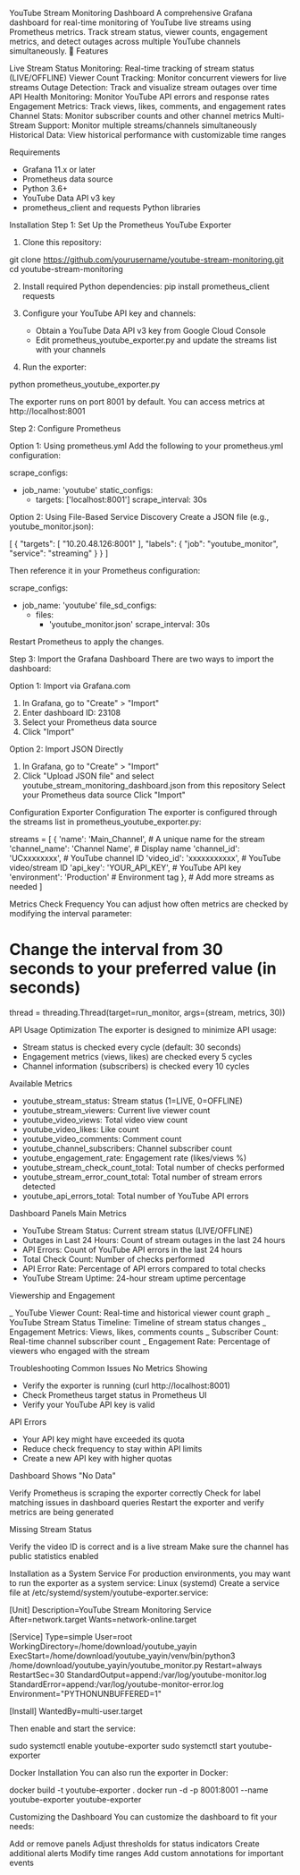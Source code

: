YouTube Stream Monitoring Dashboard
A comprehensive Grafana dashboard for real-time monitoring of YouTube live streams using Prometheus metrics. Track stream status, viewer counts, engagement metrics, and detect outages across multiple YouTube channels simultaneously.
🌟 Features

Live Stream Status Monitoring: Real-time tracking of stream status (LIVE/OFFLINE)
Viewer Count Tracking: Monitor concurrent viewers for live streams
Outage Detection: Track and visualize stream outages over time
API Health Monitoring: Monitor YouTube API errors and response rates
Engagement Metrics: Track views, likes, comments, and engagement rates
Channel Stats: Monitor subscriber counts and other channel metrics
Multi-Stream Support: Monitor multiple streams/channels simultaneously
Historical Data: View historical performance with customizable time ranges

Requirements

- Grafana 11.x or later
- Prometheus data source
- Python 3.6+
- YouTube Data API v3 key
- prometheus_client and requests Python libraries


Installation
Step 1: Set Up the Prometheus YouTube Exporter

1. Clone this repository:

git clone https://github.com/yourusername/youtube-stream-monitoring.git
cd youtube-stream-monitoring

2. Install required Python dependencies:
pip install prometheus_client requests

3. Configure your YouTube API key and channels:

    - Obtain a YouTube Data API v3 key from Google Cloud Console
    - Edit prometheus_youtube_exporter.py and update the streams list with your channels


4. Run the exporter:

python prometheus_youtube_exporter.py

The exporter runs on port 8001 by default. You can access metrics at http://localhost:8001

Step 2: Configure Prometheus

Option 1: Using prometheus.yml
Add the following to your prometheus.yml configuration:

scrape_configs:
  - job_name: 'youtube'
    static_configs:
      - targets: ['localhost:8001']
    scrape_interval: 30s
    
Option 2: Using File-Based Service Discovery
Create a JSON file (e.g., youtube_monitor.json):

[
  {
    "targets": [
      "10.20.48.126:8001"
    ],
    "labels": {
      "job": "youtube_monitor",
      "service": "streaming"
    }
  }
]

Then reference it in your Prometheus configuration:

scrape_configs:
  - job_name: 'youtube'
    file_sd_configs:
      - files:
        - 'youtube_monitor.json'
    scrape_interval: 30s

Restart Prometheus to apply the changes.

Step 3: Import the Grafana Dashboard
There are two ways to import the dashboard:

Option 1: Import via Grafana.com

1. In Grafana, go to "Create" > "Import"
2. Enter dashboard ID: 23108
3. Select your Prometheus data source
4. Click "Import"

Option 2: Import JSON Directly

1. In Grafana, go to "Create" > "Import"
2. Click "Upload JSON file" and select youtube_stream_monitoring_dashboard.json from this repository
Select your Prometheus data source
Click "Import"

Configuration
Exporter Configuration
The exporter is configured through the streams list in prometheus_youtube_exporter.py:

streams = [
    {
        'name': 'Main_Channel',        # A unique name for the stream
        'channel_name': 'Channel Name', # Display name
        'channel_id': 'UCxxxxxxxx',    # YouTube channel ID
        'video_id': 'xxxxxxxxxxx',     # YouTube video/stream ID
        'api_key': 'YOUR_API_KEY',     # YouTube API key
        'environment': 'Production'    # Environment tag
    },
    # Add more streams as needed
]

Metrics Check Frequency
You can adjust how often metrics are checked by modifying the interval parameter:

# Change the interval from 30 seconds to your preferred value (in seconds)
thread = threading.Thread(target=run_monitor, args=(stream, metrics, 30))

API Usage Optimization
The exporter is designed to minimize API usage:

- Stream status is checked every cycle (default: 30 seconds)
- Engagement metrics (views, likes) are checked every 5 cycles
- Channel information (subscribers) is checked every 10 cycles

Available Metrics

- youtube_stream_status: Stream status (1=LIVE, 0=OFFLINE)
- youtube_stream_viewers: Current live viewer count
- youtube_video_views: Total video view count
- youtube_video_likes: Like count
- youtube_video_comments: Comment count
- youtube_channel_subscribers: Channel subscriber count
- youtube_engagement_rate: Engagement rate (likes/views %)
- youtube_stream_check_count_total: Total number of checks performed
- youtube_stream_error_count_total: Total number of stream errors detected
- youtube_api_errors_total: Total number of YouTube API errors

Dashboard Panels
Main Metrics

- YouTube Stream Status: Current stream status (LIVE/OFFLINE)
- Outages in Last 24 Hours: Count of stream outages in the last 24 hours
- API Errors: Count of YouTube API errors in the last 24 hours
- Total Check Count: Number of checks performed
- API Error Rate: Percentage of API errors compared to total checks
- YouTube Stream Uptime: 24-hour stream uptime percentage

Viewership and Engagement

_ YouTube Viewer Count: Real-time and historical viewer count graph
_ YouTube Stream Status Timeline: Timeline of stream status changes
_ Engagement Metrics: Views, likes, comments counts
_ Subscriber Count: Real-time channel subscriber count
_ Engagement Rate: Percentage of viewers who engaged with the stream

Troubleshooting
Common Issues
No Metrics Showing

- Verify the exporter is running (curl http://localhost:8001)
- Check Prometheus target status in Prometheus UI
- Verify your YouTube API key is valid

API Errors

- Your API key might have exceeded its quota
- Reduce check frequency to stay within API limits
- Create a new API key with higher quotas

Dashboard Shows "No Data"

Verify Prometheus is scraping the exporter correctly
Check for label matching issues in dashboard queries
Restart the exporter and verify metrics are being generated

Missing Stream Status

Verify the video ID is correct and is a live stream
Make sure the channel has public statistics enabled

Installation as a System Service
For production environments, you may want to run the exporter as a system service:
Linux (systemd)
Create a service file at /etc/systemd/system/youtube-exporter.service:

[Unit]
Description=YouTube Stream Monitoring Service
After=network.target
Wants=network-online.target

[Service]
Type=simple
User=root
WorkingDirectory=/home/download/youtube_yayin
ExecStart=/home/download/youtube_yayin/venv/bin/python3 /home/download/youtube_yayin/youtube_monitor.py
Restart=always
RestartSec=30
StandardOutput=append:/var/log/youtube-monitor.log
StandardError=append:/var/log/youtube-monitor-error.log
Environment="PYTHONUNBUFFERED=1"

[Install]
WantedBy=multi-user.target

Then enable and start the service:

sudo systemctl enable youtube-exporter
sudo systemctl start youtube-exporter

Docker Installation
You can also run the exporter in Docker:

docker build -t youtube-exporter .
docker run -d -p 8001:8001 --name youtube-exporter youtube-exporter


Customizing the Dashboard
You can customize the dashboard to fit your needs:

Add or remove panels
Adjust thresholds for status indicators
Create additional alerts
Modify time ranges
Add custom annotations for important events
